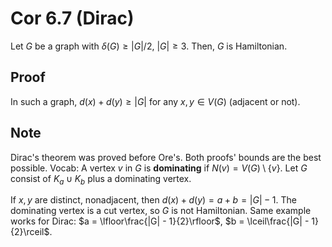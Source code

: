 # Cor 6.7 (Dirac)
Let $G$ be a graph with $\delta(G) \geq |G| / 2$, $|G| \geq 3$.
Then, $G$ is Hamiltonian.

## Proof
In such a graph, $d(x) + d(y) \geq |G|$ for any $x, y\in{V(G)}$ (adjacent or not).

## Note
Dirac's theorem was proved before Ore's. Both proofs' bounds are the best possible.
Vocab: A vertex $v$ in $G$ is **dominating** if $N(v) = V(G)\setminus\{v\}$.
Let $G$ consist of $K_a\cup K_b$ plus a dominating vertex.

If $x, y$ are distinct, nonadjacent, then $d(x) + d(y) = a + b = |G| - 1$.
The dominating vertex is a cut vertex, so $G$ is not Hamiltonian.
Same example works for Dirac: $a = \lfloor\frac{|G| - 1}{2}\rfloor$, $b = \lceil\frac{|G| - 1}{2}\rceil$.